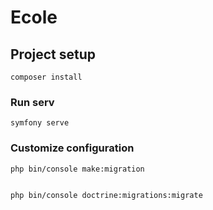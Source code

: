 # Ecole

## Project setup
```
composer install
```

### Run serv
```
symfony serve
```


### Customize configuration
```
php bin/console make:migration
   

php bin/console doctrine:migrations:migrate

```